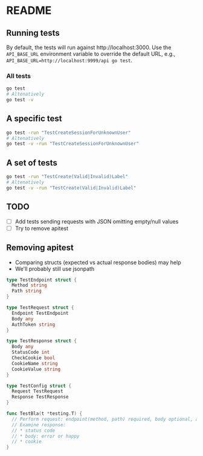 # README

## Running tests

By default, the tests will run against http://localhost:3000. Use the `API_BASE_URL` environment variable to override the default URL, e.g., `API_BASE_URL=http://localhost:9999/api go test`.

### All tests

```sh
go test
# Altenatively
go test -v
```

## A specific test

```sh
go test -run "TestCreateSessionForUnknownUser"
# Altenatively
go test -v -run "TestCreateSessionForUnknownUser"
```

## A set of tests

```sh
go test -run "TestCreate(Valid|Invalid)Label"
# Altenatively
go test -v -run "TestCreate(Valid|Invalid)Label"
```

## TODO

* [ ] Add tests sending requests with JSON omitting empty/null values
* [ ] Try to remove apitest

## Removing apitest

* Comparing structs (expected vs actual response bodies) may help
* We'll probably still use jsonpath

```go
type TestEndpoint struct {
  Method string
  Path string
}

type TestRequest struct {
  Endpoint TestEndpoint
  Body any
  AuthToken string
}

type TestResponse struct {
  Body any
  StatusCode int
  CheckCookie bool
  CookieName string
  CookieValue string
}

type TestConfig struct {
  Request TestRequest
  Response TestResponse
}

func TestBla(t *testing.T) {
  // Perform request: endpoint(method, path) required, body optional, auth token optional
  // Examine response:
  // * status code
  // * body: error or happy
  // * cookie
}
```
